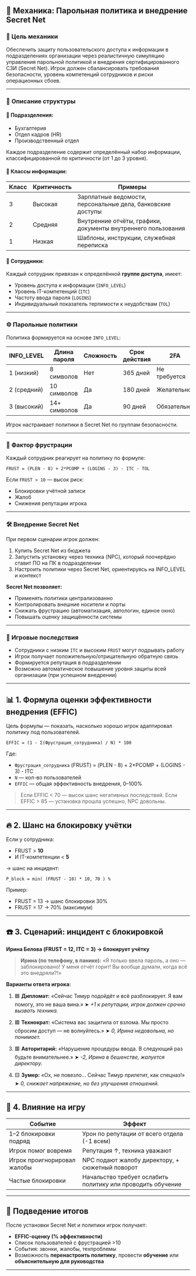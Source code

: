 

## 🔐 **Механика: Парольная политика и внедрение Secret Net**

### 🎯 **Цель механики**

Обеспечить защиту пользовательского доступа к информации в подразделениях организации через реалистичную симуляцию управления парольной политикой и внедрения сертифицированного СЗИ (Secret Net). Игрок должен сбалансировать требования безопасности, уровень компетенций сотрудников и риски операционных сбоев.

---

### 🧩 **Описание структуры**

#### 📁 Подразделения:

* Бухгалтерия
* Отдел кадров (HR)
* Производственный отдел

Каждое подразделение содержит определённый набор информации, классифицированной по критичности (от 1 до 3 уровня).

#### 🔐 Классы информации:

| Класс | Критичность | Примеры                                                       |
| ----- | ----------- | ------------------------------------------------------------- |
| 3     | Высокая     | Зарплатные ведомости, персональные дела, банковские доступы   |
| 2     | Средняя     | Внутренние отчёты, графики, документы внутреннего пользования |
| 1     | Низкая      | Шаблоны, инструкции, служебная переписка                      |

#### 👥 Сотрудники:

Каждый сотрудник привязан к определённой **группе доступа**, имеет:

* Уровень доступа к информации (`INFO_LEVEL`)
* Уровень IT-компетенций (`ITC`)
* Частоту ввода пароля (`LOGINS`)
* Индивидуальный показатель терпимости к неудобствам (`TOL`)

---

### ⚙️ **Парольные политики**

Политика формируется на основе `INFO_LEVEL`:

| INFO\_LEVEL | Длина пароля | Сложность | Срок действия | 2FA          |
| ----------- | ------------ | --------- | ------------- | ------------ |
| 1 (низкий)  | 8 символов   | Нет       | 365 дней      | Не требуется |
| 2 (средний) | 10 символов  | Да        | 180 дней      | Желательно   |
| 3 (высокий) | 14+ символов | Да        | 90 дней       | Обязательно  |

Игрок настраивает политики в Secret Net по группам безопасности.

---

### 🧠 **Фактор фрустрации**

Каждый сотрудник реагирует на политику по формуле:

```
FRUST = (PLEN - 8) + 2*PCOMP + (LOGINS - 3) - ITC - TOL
```

Если `FRUST > 10` — высок риск:

* Блокировки учётной записи
* Жалоб
* Снижения репутации игрока

---

### 🛠️ **Внедрение Secret Net**

При первом сценарии игрок должен:

1. Купить Secret Net из бюджета
2. Запустить установку через техника (NPC), который поочерёдно ставит ПО на ПК в подразделении
3. Настроить политики через Secret Net, ориентируясь на INFO\_LEVEL и контекст

**Secret Net позволяет:**

* Применять политики централизованно
* Контролировать внешние носители и порты
* Снижать фрустрацию (автоматизация, автологин, единое окно)
* Повышать оценку защищённости системы

---

### 🎲 **Игровые последствия**

* Сотрудники с низким `ITC` и высоким `FRUST` могут подрывать работу
* Игрок получает положительную/отрицательную обратную связь
* Формируется репутация в подразделении
* Возможно автоматическое повышение уровня защиты всей организации (при успешном внедрении)

---



## 📊 1. **Формула оценки эффективности внедрения (EFFIC)**

Цель формулы — показать, насколько хорошо игрок адаптировал политику под пользователей.

```
EFFIC = (1 - Σ(Фрустрация_сотрудника) / N) * 100
```

Где:

* `Фрустрация_сотрудника` (FRUST) = (PLEN - 8) + 2\*PCOMP + (LOGINS - 3) - ITC
* `N` — кол-во пользователей
* `EFFIC` — общая эффективность внедрения, 0–100%

> Если EFFIC < 70 — высок шанс негативных последствий.
> Если EFFIC > 85 — установка прошла успешно, NPC довольны.

---

## 🔥 2. **Шанс на блокировку учётки**

Если у сотрудника:

* FRUST > **10**
* И IT-компетенции < **5**

→ шанс на инцидент:

```
P_block = min( (FRUST - 10) * 10, 70 ) %
```

Пример:

* FRUST = 13 → шанс блокировки 30%
* FRUST = 17 → 70% (максимум)

---

## ☎️ 3. **Сценарий: инцидент с блокировкой**

**Ирина Белова (FRUST = 12, ITC = 3) → блокирует учётку**

> **Ирина (по телефону, в панике):**
> «Я только ввела пароль, а оно — заблокировано! У меня отчёт горит! Вы вообще думали, когда всё это внедряли?!»

**Варианты ответа игрока:**

1. 🟦 **Дипломат:**
   «Сейчас Тимур подойдёт и всё разблокирует. Я вам помогу, это не ваша вина.»
   ➤ *+1 к репутации, игрок должен срочно вызвать техника.*

2. 🟩 **Технократ:**
   «Система вас защитила от взлома. Мы просто сбросим доступ — не волнуйтесь.»
   ➤ *0, Ирина недовольна, но понимает.*

3. 🟥 **Авторитарий:**
   «Нарушение процедуры ввода. В следующий раз будьте внимательнее.»
   ➤ *-2, Ирина в бешенстве, жалуется директору.*

4. 🟨 **Зумер:**
   «Ох, не повезло… Сейчас Тимур прилетит, как спецназ!»
   ➤ *0, снижает напряжение, но без улучшения отношений.*

---

## 🧩 4. **Влияние на игру**

| Событие                     | Эффект                                                      |
| --------------------------- | ----------------------------------------------------------- |
| 1–2 блокировки подряд       | Урон по репутации от всего отдела (-1 всем)                 |
| Игрок помог вовремя         | Репутация ↑, техника уважают                                |
| Игрок проигнорировал жалобы | NPC подают жалобу директору, + сюжетный поворот             |
| Частые блокировки           | Начальство требует ослабить политику или проводить обучение |

---

## 📌 Подведение итогов

После установки Secret Net и политики игрок получает:

* **EFFIC-оценку (% эффективности)**
* Список пользователей с фрустрацией >10
* События: звонки, жалобы, техпроблемы
* Возможность **перенастроить политику**, провести **обучение** или **объяснительную для руководства**

---

